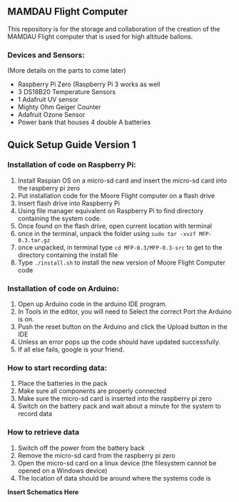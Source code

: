 ## MAMDAU Flight Computer

This repository is for the storage and collaboration of the creation of the MAMDAU Flight computer that is used
for high altitude ballons.

### Devices and Sensors:
(More details on the parts to come later)

- Raspberry Pi Zero (Raspberry Pi 3 works as well
- 3 DS18B20 Temperature Sensors
- 1 Adafruit UV sensor
- Mighty Ohm Geiger Counter
- Adafruit Ozone Sensor
- Power bank that houses 4 double A batteries


## Quick Setup Guide Version 1
### Installation of code on Raspberry Pi:
1. Install Raspian OS on a micro-sd card and insert the micro-sd card into the raspberry pi zero
2. Put installation code for the Moore Flight computer on a flash drive
3. Insert flash drive into Raspberry Pi
4. Using file manager equivalent on Raspberry Pi to find directory containing the system code.
5. Once found on the flash drive, open current location with terminal
6. once in the terminal, unpack the folder using `sudo tar -xvzf MFP-0.3.tar.gz`
7. once unpacked, in terminal type `cd MFP-0.3/MFP-0.3-src` to get to the directory containing the install file
8. Type `./install.sh` to install the new version of Moore Flight Computer code

### Installation of code on Arduino:
1. Open up Arduino code in the arduino IDE program.
2. In Tools in the editor, you will need to Select the correct Port the Arduino is on.
3. Push the reset button on the Arduino and click the Upload button in the IDE
4. Unless an error pops up the code should have updated successfully.
5. If all else fails, google is your friend.


### How to start recording data:
1. Place the batteries in the pack
2. Make sure all components are properly connected
3. Make sure the micro-sd card is inserted into the raspberry pi zero
4. Switch on the battery pack and wait about a minute for the system to record data 


### How to retrieve data
1. Switch off the power from the battery back
2. Remove the micro-sd card from the raspberry pi zero
3. Open the micro-sd card on a linux device (the filesystem cannot be opened on a Windows device)
4. The location of data should be around where the systems code is

**Insert Schematics Here**


